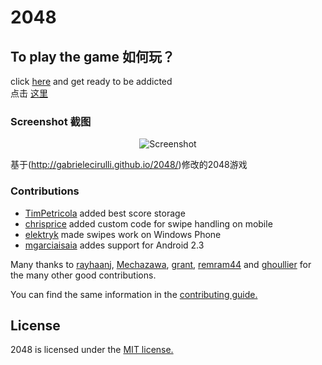 # 2048

## To play the game 如何玩？

click [here](http://ryancheunggit.github.io/UJS2012MLIS2048/) and get ready to be addicted    
点击 [这里](http://ryancheunggit.github.io/UJS2012MLIS2048/)    
   

### Screenshot 截图

<p align="center">
  <img src="http://www.ryanzhang.info/other/2048.png" alt="Screenshot"/>
</p>

基于(http://gabrielecirulli.github.io/2048/)修改的2048游戏 

### Contributions

 - [TimPetricola](https://github.com/TimPetricola) added best score storage
 - [chrisprice](https://github.com/chrisprice) added custom code for swipe handling on mobile
 - [elektryk](https://github.com/elektryk) made swipes work on Windows Phone
 - [mgarciaisaia](https://github.com/mgarciaisaia) addes support for Android 2.3

Many thanks to [rayhaanj](https://github.com/rayhaanj), [Mechazawa](https://github.com/Mechazawa), [grant](https://github.com/grant), [remram44](https://github.com/remram44) and [ghoullier](https://github.com/ghoullier) for the many other good contributions.

You can find the same information in the [contributing guide.](https://github.com/gabrielecirulli/2048/blob/master/CONTRIBUTING.md)

## License
2048 is licensed under the [MIT license.](https://github.com/gabrielecirulli/2048/blob/master/LICENSE.txt)
